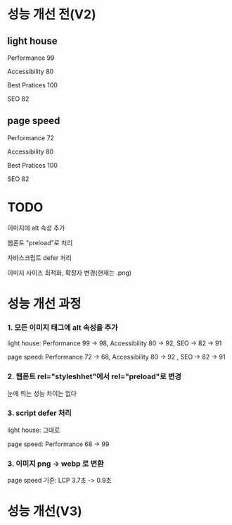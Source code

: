 # 성능 개선 전(V2)
## light house
Performance    99

Accessibility  80

Best Pratices  100

SEO            82


## page speed
Performance    72

Accessibility  80

Best Pratices  100

SEO            82

# TODO
이미지에 alt 속성 추가

웹폰트 "preload"로 처리

자바스크립트 defer 처리

이미지 사이즈 최적화, 확장자 변경(현재는 .png)

# 성능 개선 과정
### 1. 모든 이미지 태그에 alt 속성을 추가

light house: Performance 99 -> 98, Accessibility 80 -> 92, SEO -> 82 -> 91

page speed: Performance 72 -> 68, Accessibility 80 -> 92 , SEO -> 82 -> 91


### 2. 웹폰트 rel="styleshhet"에서 rel="preload"로 변경

눈에 띄는 성능 차이는 없다

### 3. script defer 처리

light house: 그대로

page speed: Performance 68 -> 99


### 3. 이미지 png -> webp 로 변환

page speed 기준: LCP 3.7초 -> 0.9초


# 성능 개선(V3)